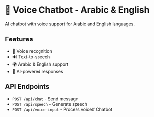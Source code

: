 # 🤖 Voice Chatbot - Arabic & English

AI chatbot with voice support for Arabic and English languages.

## Features
- 🎤 Voice recognition
- 🔊 Text-to-speech
- 🌍 Arabic & English support
- 🧠 AI-powered responses

## API Endpoints
- `POST /api/chat` - Send message
- `POST /api/speech` - Generate speech
- `POST /api/voice-input` - Process voice#   C h a t b o t  
 